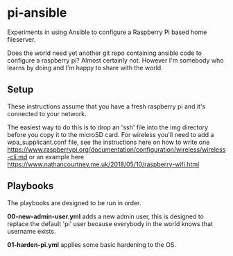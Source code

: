 # pi-ansible

Experiments in using Ansible to configure a Raspberry Pi based home fileserver.

Does the world need yet another git repo containing ansible code to configure a raspberry pi? Almost certainly not. However I'm somebody who learns by doing and I'm happy to share with the world.

## Setup

These instructions assume that you have a fresh raspberry pi and it's connected to your network.

The easiest way to do this is to drop an 'ssh' file into the img directory before you copy it to the microSD card. For wireless you'll need to add a wpa_supplicant.conf file, see the instructions here on how to write one <https://www.raspberrypi.org/documentation/configuration/wireless/wireless-cli.md> or an example here <https://www.nathancourtney.me.uk/2018/05/10/raspberry-wifi.html>

## Playbooks

The playbooks are designed to be run in order.

**00-new-admin-user.yml** adds a new admin user, this is designed to replace the default 'pi' user because everybody in the world knows that username exists.

**01-harden-pi.yml** applies some basic hardening to the OS.